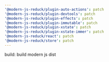 ```yaml
---
'@modern-js-reduck/plugin-auto-actions': patch
'@modern-js-reduck/plugin-devtools': patch
'@modern-js-reduck/plugin-effects': patch
'@modern-js-reduck/plugin-immutable': patch
'@modern-js-reduck/plugin-xstate': patch
'@modern-js-reduck/plugin-xstate-immer': patch
'@modern-js-reduck/react': patch
'@modern-js-reduck/store': patch
---
```


build: build modern js dist
